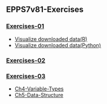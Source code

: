 ## EPPS7v81-Exercises

### [Exercises-01](https://gisyaliny.github.io/EPPS7v81-Exercises/Exercise01/ADP_Exercise01.pdf)

* [Visualize downloaded data(R)](https://gisyaliny.github.io/EPPS7v81-Exercises/Exercise01/Data-Processing.nb.html)
* [Visualize downloaded data(Python)](https://gisyaliny.github.io//EPPS7v81-Exercises/Exercise01/Data-Processing.html)

### [Exercises-02](https://gisyaliny.github.io/EPPS7v81-Exercises/Exercise02/ADP_Exercise02.pdf)

### [Exercises-03](https://gisyaliny.github.io/EPPS7v81-Exercises/Exercise03/ADP_Exercise03.pdf)

* [Ch4-Variable-Types](https://gisyaliny.github.io/EPPS7v81-Exercises/Exercise03/Notebooks/Ch4-Variable-Types.html)
* [Ch5-Data-Structure](https://gisyaliny.github.io/EPPS7v81-Exercises/Exercise03/Notebooks/Ch5-Data-Structure.html)
